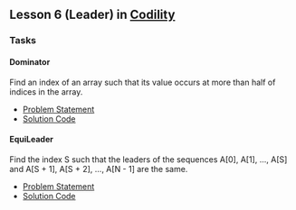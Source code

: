 ## Lesson 6 (Leader) in [Codility](https://codility.com/programmers/lessons/6)

### Tasks

#### Dominator
Find an index of an array such that its value occurs at more than half of indices in the array.
* [Problem Statement](https://github.com/samiulhoque/codility-lessons/blob/master/src/Lesson06/Dominator.md)
* [Solution Code](https://github.com/samiulhoque/codility-lessons/blob/master/src/Lesson06/Dominator.php)

#### EquiLeader
Find the index S such that the leaders of the sequences A[0], A[1], ..., A[S] and A[S + 1], A[S + 2], ..., A[N - 1] are the same.
* [Problem Statement](https://github.com/samiulhoque/codility-lessons/blob/master/src/Lesson06/EquiLeader.md)
* [Solution Code](https://github.com/samiulhoque/codility-lessons/blob/master/src/Lesson06/EquiLeader.php)
